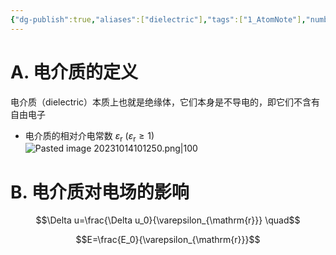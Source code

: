 ```yaml
---
{"dg-publish":true,"aliases":["dielectric"],"tags":["1_AtomNote"],"number headings":"auto, first-level 1, max 6, A.1.","Created-Date":"2023-10-14 10:11:00","Modified-Date":"2024-04-18 11:53:28","permalink":"/A01_Lessons/Aa05_大学物理/电介质/","dgPassFrontmatter":true}
---
```




# A. 电介质的定义

电介质（dielectric）本质上也就是绝缘体，它们本身是不导电的，即它们不含有自由电子



- 电介质的相对介电常数 $\varepsilon_{\mathrm{r}}$ ($\varepsilon_{\mathrm{r}} \geq 1$)
![Pasted image 20231014101250.png|100](/img/user/Z02_ObFiles/Attachments/Pasted%20image%2020231014101250.png)
# B. 电介质对电场的影响
$$\Delta u=\frac{\Delta u_0}{\varepsilon_{\mathrm{r}}} \quad$$ 


$$E=\frac{E_0}{\varepsilon_{\mathrm{r}}}$$ 


 